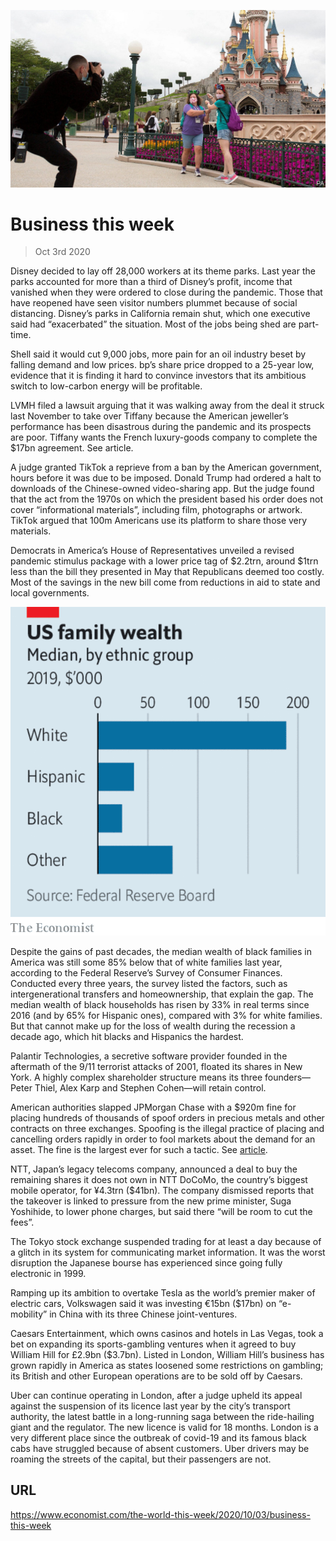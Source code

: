 ![](./images/20201003_WWP501.jpg)

# Business this week

> Oct 3rd 2020

Disney decided to lay off 28,000 workers at its theme parks. Last year the parks accounted for more than a third of Disney’s profit, income that vanished when they were ordered to close during the pandemic. Those that have reopened have seen visitor numbers plummet because of social distancing. Disney’s parks in California remain shut, which one executive said had “exacerbated” the situation. Most of the jobs being shed are part-time.

Shell said it would cut 9,000 jobs, more pain for an oil industry beset by falling demand and low prices.  bp’s share price dropped to a 25-year low, evidence that it is finding it hard to convince investors that its ambitious switch to low-carbon energy will be profitable.

LVMH filed a lawsuit arguing that it was walking away from the deal it struck last November to take over Tiffany because the American jeweller’s performance has been disastrous during the pandemic and its prospects are poor. Tiffany wants the French luxury-goods company to complete the $17bn agreement. See article.

A judge granted TikTok a reprieve from a ban by the American government, hours before it was due to be imposed. Donald Trump had ordered a halt to downloads of the Chinese-owned video-sharing app. But the judge found that the act from the 1970s on which the president based his order does not cover “informational materials”, including film, photographs or artwork. TikTok argued that 100m Americans use its platform to share those very materials. 

Democrats in America’s House of Representatives unveiled a revised pandemic stimulus package with a lower price tag of $2.2trn, around $1trn less than the bill they presented in May that Republicans deemed too costly. Most of the savings in the new bill come from reductions in aid to state and local governments.



![](./images/20201003_WWC872.png)

Despite the gains of past decades, the median wealth of black families in America was still some 85% below that of white families last year, according to the Federal Reserve’s Survey of Consumer Finances. Conducted every three years, the survey listed the factors, such as intergenerational transfers and homeownership, that explain the gap. The median wealth of black households has risen by 33% in real terms since 2016 (and by 65% for Hispanic ones), compared with 3% for white families. But that cannot make up for the loss of wealth during the recession a decade ago, which hit blacks and Hispanics the hardest.

Palantir Technologies, a secretive software provider founded in the aftermath of the 9/11 terrorist attacks of 2001, floated its shares in New York. A highly complex shareholder structure means its three founders—Peter Thiel, Alex Karp and Stephen Cohen—will retain control.

American authorities slapped JPMorgan Chase with a $920m fine for placing hundreds of thousands of spoof orders in precious metals and other contracts on three exchanges. Spoofing is the illegal practice of placing and cancelling orders rapidly in order to fool markets about the demand for an asset. The fine is the largest ever for such a tactic. See [article](https://www.economist.com//node/21792381).

NTT, Japan’s legacy telecoms company, announced a deal to buy the remaining shares it does not own in NTT DoCoMo, the country’s biggest mobile operator, for ¥4.3trn ($41bn). The company dismissed reports that the takeover is linked to pressure from the new prime minister, Suga Yoshihide, to lower phone charges, but said there “will be room to cut the fees”.

The Tokyo stock exchange suspended trading for at least a day because of a glitch in its system for communicating market information. It was the worst disruption the Japanese bourse has experienced since going fully electronic in 1999.

Ramping up its ambition to overtake Tesla as the world’s premier maker of electric cars, Volkswagen said it was investing €15bn ($17bn) on “e-mobility” in China with its three Chinese joint-ventures.

Caesars Entertainment, which owns casinos and hotels in Las Vegas, took a bet on expanding its sports-gambling ventures when it agreed to buy William Hill for £2.9bn ($3.7bn). Listed in London, William Hill’s business has grown rapidly in America as states loosened some restrictions on gambling; its British and other European operations are to be sold off by Caesars.

Uber can continue operating in London, after a judge upheld its appeal against the suspension of its licence last year by the city’s transport authority, the latest battle in a long-running saga between the ride-hailing giant and the regulator. The new licence is valid for 18 months. London is a very different place since the outbreak of covid-19 and its famous black cabs have struggled because of absent customers. Uber drivers may be roaming the streets of the capital, but their passengers are not.

## URL

https://www.economist.com/the-world-this-week/2020/10/03/business-this-week
